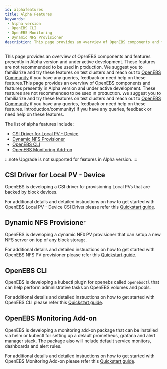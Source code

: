 ```yaml
---
id: alphafeatures
title: Alpha Features
keywords: 
 - Alpha version
 - OpenEBS CLI
 - OpenEBS Monitoring
 - Dynamic NFS Provisioner
description: This page provides an overview of OpenEBS components and features that are present in the Alpha version and are under active development. These features are not recommended to be used in production.
---
```


This page provides an overview of OpenEBS components and features presently in Alpha version and under active development. These features are not recommended to be used in production. We suggest you to familiarize and try these features on test clusters and reach out to [OpenEBS Community](/introduction/community) if you have any queries, feedback or need help on these features.This page provides an overview of OpenEBS components and features presently in Alpha version and under active development. These features are not recommended to be used in production. We suggest you to familiarize and try these features on test clusters and reach out to [OpenEBS Community](/introduction/community) if you have any queries, feedback or need help on these features. introduction/community) if you have any queries, feedback or need help on these features.

The list of alpha features include:
- [CSI Driver for Local PV - Device](#csi-driver-for-local-pv-device)
- [Dynamic NFS Provisioner](#dynamic-nfs-provisioner)
- [OpenEBS CLI](#openebs-cli)
- [OpenEBS Monitoring Add-on](#openebs-monitoring-add-on)

:::note
Upgrade is not supported for features in Alpha version.
:::

## CSI Driver for Local PV - Device

OpenEBS is developing a CSI driver for provisioning Local PVs that are backed by block devices. 

For additional details and detailed instructions on how to get started with OpenEBS Local PV - Device CSI Driver please refer this [Quickstart guide](https://github.com/openebs/device-localpv).


## Dynamic NFS Provisioner

OpenEBS is developing a dynamic NFS PV provisioner that can setup a new NFS server on top of any block storage. 

For additional details and detailed instructions on how to get started with OpenEBS NFS PV provisioner please refer this [Quickstart guide](https://github.com/openebs/dynamic-nfs-provisioner).

## OpenEBS CLI

OpenEBS is developing a kubectl plugin for openebs called `openebsctl` that can help perform administrative tasks on OpenEBS volumes and pools. 

For additional details and detailed instructions on how to get started with OpenEBS CLI please refer this [Quickstart guide](https://github.com/openebs/openebsctl).

## OpenEBS Monitoring Add-on

OpenEBS is developing a monitoring add-on package that can be installed via helm or kubectl for setting up a default prometheus, grafana and alert manager stack. The package also will include default service monitors, dashboards and alert rules. 

For additional details and detailed instructions on how to get started with OpenEBS Monitoring Add-on please refer this [Quickstart guide](https://github.com/openebs/monitoring).

